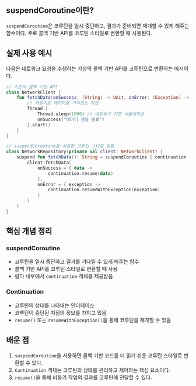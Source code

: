 ## suspendCoroutine이란?

`suspendCoroutine`은 코루틴을 일시 중단하고, 결과가 준비되면 재개할 수 있게 해주는 함수이다. 주로 콜백 기반 API를 코루틴 스타일로 변환할 때 사용된다.

## 실제 사용 예시

다음은 네트워크 요청을 수행하는 가상의 콜백 기반 API를 코루틴으로 변환하는 예시이다.

```kotlin
// 기존의 콜백 기반 API
class NetworkClient {
    fun fetchData(onSuccess: (String) -> Unit, onError: (Exception) -> Unit) {
        // 비동기로 데이터를 가져오는 작업
        Thread {
            Thread.sleep(1000) // 네트워크 지연 시뮬레이션
            onSuccess("데이터 전송 완료")
        }.start()
    }
}

// suspendCoroutine을 사용한 코루틴 스타일 변환
class NetworkRepository(private val client: NetworkClient) {
    suspend fun fetchData(): String = suspendCoroutine { continuation ->
        client.fetchData(
            onSuccess = { data ->
                continuation.resume(data)
            },
            onError = { exception ->
                continuation.resumeWithException(exception)
            }
        )
    }
}

```

## 핵심 개념 정리

### suspendCoroutine

- 코루틴을 일시 중단하고 결과를 기다릴 수 있게 해주는 함수
- 콜백 기반 API를 코루틴 스타일로 변환할 때 사용
- 람다 내부에서 `continuation` 객체를 제공받음

### Continuation

- 코루틴의 상태를 나타내는 인터페이스
- 코루틴이 중단된 지점의 정보를 가지고 있음
- `resume()` 또는 `resumeWithException()`을 통해 코루틴을 재개할 수 있음

## 배운 점

1. `suspendCoroutine`을 사용하면 콜백 기반 코드를 더 읽기 쉬운 코루틴 스타일로 변환할 수 있다.
2. `Continuation` 객체는 코루틴의 상태를 관리하고 제어하는 핵심 요소이다.
3. `resume()`을 통해 비동기 작업의 결과를 코루틴에 전달할 수 있다.

